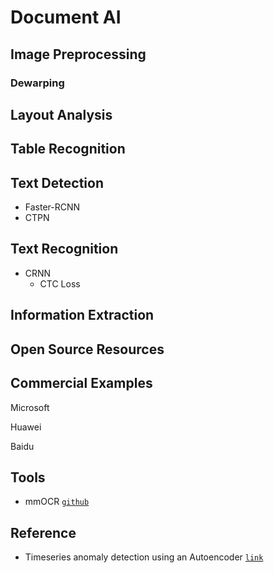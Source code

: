 # Document AI

## Image Preprocessing

### Dewarping

## Layout Analysis

## Table Recognition

## Text Detection

* Faster-RCNN
* CTPN


## Text Recognition

* CRNN
  * CTC Loss 

## Information Extraction

## Open Source Resources


## Commercial Examples

Microsoft

Huawei

Baidu

## Tools

* mmOCR [`github`](https://mmocr.readthedocs.io/en/latest/)

## Reference

* Timeseries anomaly detection using an Autoencoder [`link`](https://keras.io/examples/timeseries/timeseries_anomaly_detection/)
